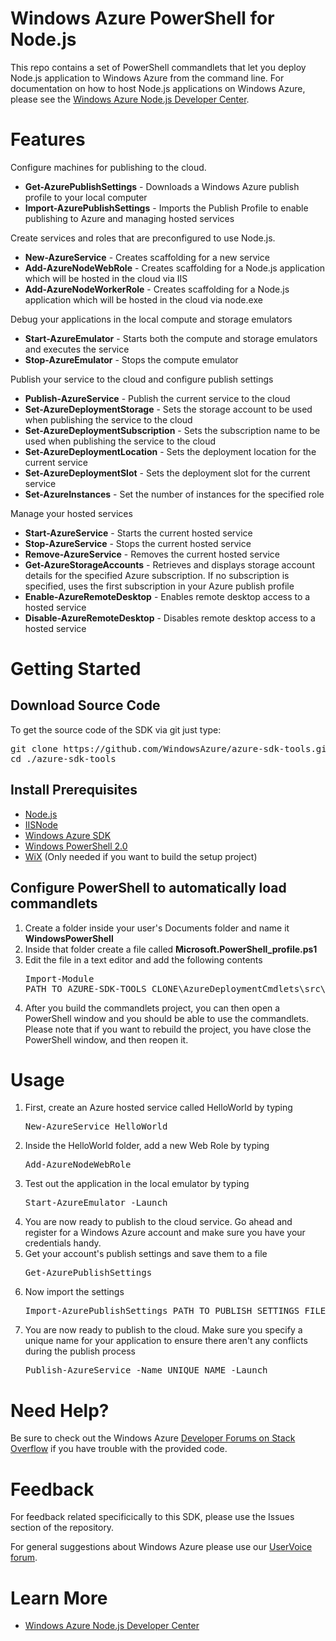 <h1>Windows Azure PowerShell for Node.js</h1>
<p>This repo contains a set of PowerShell commandlets that let you deploy Node.js
application to Windows Azure from the command line. For documentation on how
to host Node.js applications on Windows Azure, please see the
<a href="http://www.windowsazure.com/en-us/develop/nodejs/">Windows Azure
Node.js Developer Center</a>.</p>

<h1>Features</h1>
<p>Configure machines for publishing to the cloud.</p>
<ul>
    <li><strong>Get-AzurePublishSettings</strong> - Downloads a Windows Azure publish profile
    to your local computer </li>
    <li><strong>Import-AzurePublishSettings</strong> - Imports the Publish Profile to enable
    publishing to Azure and managing hosted services</li>
</ul>
<p>Create services and roles that are preconfigured to use Node.js.</p>
<ul>
    <li><strong>New-AzureService</strong> - Creates scaffolding for a new service</li>
    <li><strong>Add-AzureNodeWebRole</strong> - Creates scaffolding for a Node.js application
    which will be hosted in the cloud via IIS</li>
    <li><strong>Add-AzureNodeWorkerRole</strong> - Creates scaffolding for a Node.js application
    which will be hosted in the cloud via node.exe</li>
</ul>
<p>Debug your applications in the local compute and storage emulators</p>
<ul>
    <li><strong>Start-AzureEmulator</strong> - Starts both the compute and storage emulators
    and executes the service</li>
    <li><strong>Stop-AzureEmulator</strong> - Stops the compute emulator</li>
</ul>
<p>Publish your service to the cloud and configure publish settings</p>
<ul>
    <li><strong>Publish-AzureService</strong> - Publish the current service to the cloud</li>
    <li><strong>Set-AzureDeploymentStorage</strong> - Sets the storage account to be used when
    publishing the service to the cloud</li>
    <li><strong>Set-AzureDeploymentSubscription</strong> - Sets the subscription name to be
    used when publishing the service to the cloud</li>
    <li><strong>Set-AzureDeploymentLocation</strong> - Sets the deployment location for the
    current service</li>
    <li><strong>Set-AzureDeploymentSlot</strong> - Sets the deployment slot for the current
    service</li>
    <li><strong>Set-AzureInstances</strong> - Set the number of instances for the specified role</li>
</ul>
<p>Manage your hosted services</p>
<ul>
    <li><strong>Start-AzureService</strong> - Starts the current hosted service</li>
    <li><strong>Stop-AzureService</strong> - Stops the current hosted service</li>
    <li><strong>Remove-AzureService</strong> - Removes the current hosted service</li>
    <li><strong>Get-AzureStorageAccounts</strong> - Retrieves and displays storage account
    details for the specified Azure subscription.  If no subscription is
    specified, uses the first subscription in your Azure publish profile</li>
    <li><strong>Enable-AzureRemoteDesktop</strong> - Enables remote desktop access to a hosted service</li>
    <li><strong>Disable-AzureRemoteDesktop</strong> - Disables remote desktop access to a hosted service</li>
</ul>

<h1>Getting Started</h1>
<h2>Download Source Code</h2>
<p>To get the source code of the SDK via git just type:<br/>
<pre>git clone https://github.com/WindowsAzure/azure-sdk-tools.git<br/>cd ./azure-sdk-tools</pre>
</p>
<h2>Install Prerequisites</h2>
<ul>
    <li><a href="http://nodejs.org/">Node.js</a></li>
    <li><a href="https://github.com/tjanczuk/iisnode">IISNode</a></li>
    <li><a href="http://www.microsoft.com/windowsazure/sdk/">Windows Azure SDK</a></li>
    <li><a href="http://technet.microsoft.com/en-us/scriptcenter/dd742419">Windows PowerShell 2.0</a></li>
    <li><a href="http://wix.sourceforge.net/">WiX</a> (Only needed if you want to build the setup project)</li>
</ul>
<h2>Configure PowerShell to automatically load commandlets</h2>
<ol>
    <li>Create a folder inside your user's Documents folder and name it <strong>WindowsPowerShell</strong></li>
    <li>Inside that folder create a file called <strong>Microsoft.PowerShell_profile.ps1</strong></li>
    <li>Edit the file in a text editor and add the following contents<br/>
    <pre>Import-Module<br/>PATH_TO_AZURE-SDK-TOOLS_CLONE\AzureDeploymentCmdlets\src\AzureDeploymentCmdlets\bin\Debug\AzureDeploymentCmdlets.dll</pre></li>
    <li>After you build the commandlets project, you can then open a PowerShell window and you should be able to use the commandlets. Please note that if you want to rebuild the project, you have close the PowerShell window, and then reopen it.</li>
</ol>

<h1>Usage</h1>
<ol>
    <li>First, create an Azure hosted service called HelloWorld by typing<br/>
    <pre>New-AzureService HelloWorld</pre></li>
    <li>Inside the HelloWorld folder, add a new Web Role by typing<br/>
    <pre>Add-AzureNodeWebRole</pre></li>
    <li>Test out the application in the local emulator by typing<br/>
    <pre>Start-AzureEmulator -Launch</pre></li>
    <li>You are now ready to publish to the cloud service. Go ahead and register
    for a Windows Azure account and make sure you have your credentials handy.</li>
    <li>Get your account's publish settings and save them to a file<br/>
    <pre>Get-AzurePublishSettings</pre></li>
    <li>Now import the settings<br/>
    <pre>Import-AzurePublishSettings PATH_TO_PUBLISH_SETTINGS_FILE</pre></li>
    <li>You are now ready to publish to the cloud. Make sure you specify a
    unique name for your application to ensure there aren't any conflicts during
    the publish process<br/>
    <pre>Publish-AzureService -Name UNIQUE_NAME -Launch</pre></li>
</ol>

<h1>Need Help?</h1>
<p>Be sure to check out the Windows Azure <a href="http://go.microsoft.com/fwlink/?LinkId=234489">
Developer Forums on Stack Overflow</a> if you have trouble with the provided code.</p>

<h1>Feedback</h1>
<p>For feedback related specificically to this SDK, please use the Issues
section of the repository.</p>
<p>For general suggestions about Windows Azure please use our
<a href="http://www.mygreatwindowsazureidea.com/forums/34192-windows-azure-feature-voting">UserVoice forum</a>.</p>

<h1>Learn More</h1>
<ul>
    <li><a href="http://www.windowsazure.com/en-us/develop/nodejs/">Windows Azure Node.js
    Developer Center</a></li>
</ul>
